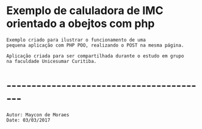 # Exemplo de caluladora de IMC orientado a obejtos com php
    Exemplo criado para ilustrar o funcionamento de uma
    pequena aplicação com PHP POO, realizando o POST na mesma página.
    
    Aplicação criada para ser compartilhada durante o estudo em grupo
    na faculdade Unicesumar Curitiba. 
    
    
# -----------------------------------------
    Autor: Maycon de Moraes
    Date: 03/03/2017
